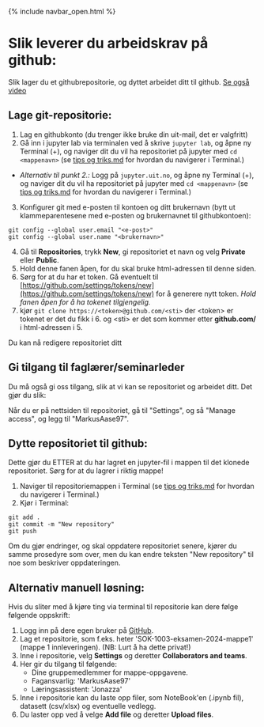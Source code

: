 {% include navbar_open.html %}
# Slik leverer du arbeidskrav på github:
Slik lager du et githubrepositorie, og dyttet arbeidet ditt til github. [Se også video](https://mediasite.uit.no/Mediasite/Play/facdd492ea4b4ceaa239fcfac56cd8941d) 

## Lage git-repositorie:
1. Lag en githubkonto (du trenger ikke bruke din uit-mail, det er valgfritt)
2. Gå inn i jupyter lab via terminalen ved å skrive `jupyter lab`, og åpne ny Terminal (+), og naviger dit du vil ha repositoriet på jupyter med `cd <mappenavn>` (se [tips og triks.md](https://github.com/uit-sok-1003-h24/notebooks/blob/main/tips_og_triks.md) for hvordan du navigerer i Terminal.) 
- *Alternativ til punkt 2.:* Logg på `jupyter.uit.no`, og åpne ny Terminal (+), og naviger dit du vil ha repositoriet på jupyter med `cd <mappenavn>` (se [tips og triks.md](https://github.com/uit-sok-1003-h24/notebooks/blob/main/tips_og_triks.md) for hvordan du navigerer i Terminal.) 
3. Konfigurer git med e-posten til kontoen og ditt brukernavn (bytt ut klammeparentesene med e-posten og brukernavnet til githubkontoen):
```
git config --global user.email "<e-post>"
git config --global user.name "<brukernavn>"
```
4. Gå til **Repositories**, trykk **New**, gi repositoriet et navn og velg **Private** eller **Public**. 
5. Hold denne fanen åpen, for du skal bruke html-adressen til denne siden.
6. Sørg for at du har et token. Gå eventuelt til [https://github.com/settings/tokens/new](https://github.com/settings/tokens/new) for å generere nytt token. *Hold fanen åpen for å ha tokenet tilgjengelig.*
7. kjør `git clone https://<token>@github.com/<sti>` der \<token\> er tokenet er det du fikk i 6. og \<sti\> er det som kommer etter **github.com/**  i html-adressen i 5.

 Du kan nå redigere repositoriet ditt
 
## Gi tilgang til faglærer/seminarleder
Du må også gi oss tilgang, slik at vi kan se repositoriet og arbeidet ditt. Det gjør du slik:

Når du er på nettsiden til repositoriet, gå til "Settings", og så "Manage access", og legg til "MarkusAase97". 
 
## Dytte repositoriet til github:
Dette gjør du ETTER at du har lagret en jupyter-fil i mappen til det klonede repositoriet. Sørg for at du lagrer i riktig mappe!

1. Naviger til repositoriemappen i Terminal (se [tips og triks.md](https://github.com/uit-sok-1003-h24/notebooks/blob/main/tips_og_triks.md) for hvordan du navigerer i Terminal.) 
2. Kjør i Terminal:
```
git add .
git commit -m "New repository"
git push 
```
Om du gjør endringer, og skal oppdatere repositoriet senere, kjører du samme prosedyre som over, men du kan endre teksten "New repository" til noe som beskriver oppdateringen.  

## Alternativ manuell løsning:
Hvis du sliter med å kjøre ting via terminal til repositorie kan dere følge følgende oppskrift:
1. Logg inn på dere egen bruker på [GitHub](github.com). 
2. Lag et repositorie, som f.eks. heter 'SOK-1003-eksamen-2024-mappe1' (mappe 1 innleveringen). (NB: Lurt å ha dette privat!)
3. Inne i repositorie, velg **Settings** og deretter **Collaborators and teams**.
4. Her gir du tilgang til følgende:
    - Dine gruppemedlemmer for mappe-oppgavene.
    - Fagansvarlig: 'MarkusAase97'
    - Læringsassistent: 'Jonazza'
5. Inne i repositorie kan du laste opp filer, som NoteBook'en (.ipynb fil), datasett (csv/xlsx) og eventuelle vedlegg.
6. Du laster opp ved å velge **Add file** og deretter **Upload files**. 
